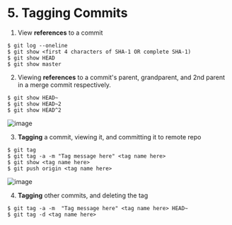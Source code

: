 # 5. Tagging Commits
1. View **references** to a commit
```
$ git log --oneline
$ git show <first 4 characters of SHA-1 OR complete SHA-1)
$ git show HEAD
$ git show master
```

2. Viewing **references** to a commit's parent, grandparent, and 2nd parent in a merge commit respectively. 
```
$ git show HEAD~
$ git show HEAD~2
$ git show HEAD^2
```
![image](https://github.com/alexlee2000/useful_git_commands/assets/43845085/96563a54-714c-42e0-b056-321dbbcf78c1)


3. **Tagging** a commit, viewing it, and committing it to remote repo
```
$ git tag
$ git tag -a -m "Tag message here" <tag name here>
$ git show <tag name here>
$ git push origin <tag name here>
```
![image](https://github.com/alexlee2000/useful_git_commands/assets/43845085/966aa486-ab45-4968-83a2-cd5ed96e5bbd)


4. **Tagging** other commits, and deleting the tag
```
$ git tag -a -m  "Tag message here" <tag name here> HEAD~
$ git tag -d <tag name here>
```
